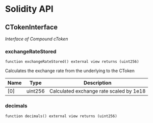 # Solidity API

## CTokenInterface

_Interface of Compound cToken_

### exchangeRateStored

```solidity
function exchangeRateStored() external view returns (uint256)
```

Calculates the exchange rate from the underlying to the CToken

| Name | Type | Description |
| ---- | ---- | ----------- |
| [0] | uint256 | Calculated exchange rate scaled by 1e18 |

### decimals

```solidity
function decimals() external view returns (uint256)
```

